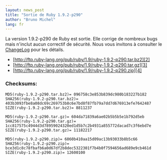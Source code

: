 ```yaml
---
layout: news_post
title: "Sortie de Ruby 1.9.2-p290"
author: "Bruno Michel"
lang: fr
---
```


La version 1.9.2-p290 de Ruby est sortie. Elle corrige de nombreux bugs
mais n\'inclut aucun correctif de sécurité. Nous vous invitons à
consulter le [ChangeLog][1] pour les détails.

* [http://ftp.ruby-lang.org/pub/ruby/1.9/ruby-1.9.2-p290.tar.bz2][2]
* [http://ftp.ruby-lang.org/pub/ruby/1.9/ruby-1.9.2-p290.tar.gz][3]
* [http://ftp.ruby-lang.org/pub/ruby/1.9/ruby-1.9.2-p290.zip][4]

### Checksums:

    MD5(ruby-1.9.2-p290.tar.bz2)= 096758c3e853b839dc980b183227b182
    SHA256(ruby-1.9.2-p290.tar.bz2)= 403b3093fbe8a08dc69c269753b8c6e7bd8f87fb79a7dd7d676913efe7642487
    SIZE(ruby-1.9.2-p290.tar.bz2)= 8811237

    MD5(ruby-1.9.2-p290.tar.gz)= 604da71839a6ae02b5b5b5e1b792d5eb
    SHA256(ruby-1.9.2-p290.tar.gz)= 1cc817575c4944d3d78959024320ed1d5b7c2b4931a855772dacad7c3f6ebd7e
    SIZE(ruby-1.9.2-p290.tar.gz)= 11182217

    MD5(ruby-1.9.2-p290.zip)= 6060b410aa15d09ac13b93033b8b5c66
    SHA256(ruby-1.9.2-p290.zip)= bce3d1c8c78fbafb6a0d67df2b8dec5322301f7b4b0f7594656ad689e9cb461d
    SIZE(ruby-1.9.2-p290.zip)= 12600100



[1]: http://svn.ruby-lang.org/repos/ruby/tags/v1_9_2_290/ChangeLog 
[2]: http://ftp.ruby-lang.org/pub/ruby/1.9/ruby-1.9.2-p290.tar.bz2 
[3]: http://ftp.ruby-lang.org/pub/ruby/1.9/ruby-1.9.2-p290.tar.gz 
[4]: http://ftp.ruby-lang.org/pub/ruby/1.9/ruby-1.9.2-p290.zip 
